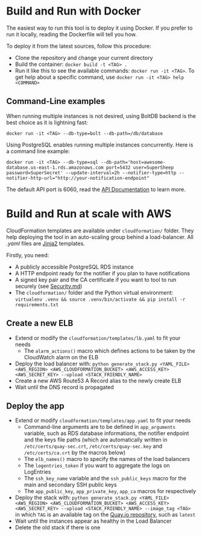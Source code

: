 # Build and Run with Docker

The easiest way to run this tool is to deploy it using Docker.
If you prefer to run it locally, reading the Dockerfile will tell you how.

To deploy it from the latest sources, follow this procedure:
* Clone the repository and change your current directory
* Build the container: `docker build -t <TAG> .`
* Run it like this to see the available commands: `docker run -it <TAG>`. To get help about a specific command, use `docker run -it <TAG> help <COMMAND>`

## Command-Line examples

When running multiple instances is not desired, using BoltDB backend is the best choice as it is lightning fast:

    docker run -it <TAG> --db-type=bolt --db-path=/db/database

Using PostgreSQL enables running multiple instances concurrently. Here is a command line example:

    docker run -it <TAG> --db-type=sql --db-path='host=awesome-database.us-east-1.rds.amazonaws.com port=5432 user=SuperSheep password=SuperSecret' --update-interval=2h --notifier-type=http --notifier-http-url="http://your-notification-endpoint"

The default API port is 6060, read the [API Documentation](API.md) to learn more.

# Build and Run at scale with AWS

CloudFormation templates are available under `cloudformation/` folder. They help deploying the tool in an auto-scaling group behind a load-balancer.
All *.yaml* files are [Jinja2](http://jinja.pocoo.org) templates.

Firstly, you need:
* A publicly accessible PostgreSQL RDS instance
* A HTTP endpoint ready for the notifier if you plan to have notifications
* A signed key pair and the CA certificate if you want to tool to run securely (see [Security.md](Security.md))
* The `cloudformation/` folder and the Python virtual environment: `virtualenv .venv && source .venv/bin/activate && pip install -r requirements.txt`

## Create a new ELB
* Extend or modify the `cloudformation/templates/lb.yaml` to fit your needs
  * The `alarm_actions()` macro which defines actions to be taken by the CloudWatch alarm on the ELB
* Deploy the load balancer with: `python generate_stack.py <YAML_FILE> <AWS_REGION> <AWS_CLOUDFORMATION_BUCKET> <AWS_ACCESS_KEY> <AWS_SECRET_KEY> --upload <STACK_FRIENDLY_NAME>`
* Create a new AWS Route53 A Record alias to the newly create ELB
* Wait until the DNS record is propagated

## Deploy the app
* Extend or modify `cloudformation/templates/app.yaml` to fit your needs
  * Command-line arguments are to be defined in `app_arguments` variable, such as RDS database informations, the notifier endpoint and the keys file paths (which are automatically written in `/etc/certs/quay-sec.crt`, `/etc/certs/quay-sec.key` and `/etc/certs/ca.crt` by the macros below)
  * The `elb_names()` macro to specify the names of the load balancers
  * The `logentries_token` if you want to aggregate the logs on LogEntries
  * The `ssh_key_name` variable and the `ssh_public_keys` macro for the main and secondary SSH public keys
  * The `app_public_key`, `app_private_key`, `app_ca` macros for respectively
* Deploy the stack with: `python generate_stack.py <YAML_FILE> <AWS_REGION> <AWS_CLOUDFORMATION_BUCKET> <AWS_ACCESS_KEY> <AWS_SECRET_KEY> --upload <STACK_FRIENDLY_NAME> --image_tag <TAG>` in which `TAG` is an available tag on the [Quay.io repository](https://quay.io/repository/coreos/quay-sec), such as `latest`
* Wait until the instances appear as healthy in the Load Balancer
* Delete the old stack if there is one
